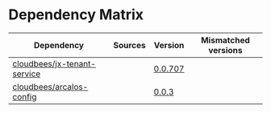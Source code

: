 # Dependency Matrix

Dependency | Sources | Version | Mismatched versions
---------- | ------- | ------- | -------------------
[cloudbees/jx-tenant-service](https://github.com/cloudbees/jx-tenant-service) |  | [0.0.707](https://github.com/cloudbees/jx-tenant-service/releases/tag/v0.0.707) | 
[cloudbees/arcalos-config](https://github.com/cloudbees/arcalos-config) |  | [0.0.3](https://github.com/cloudbees/arcalos-config/releases/tag/v0.0.3) | 

